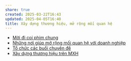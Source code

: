 ```yaml
---
share: true
created: 2025-03-22T16:43
updated: 2025-04-05T16:40
title: Xây dựng thương hiệu, mở rộng mối quan hệ
---
```

- [Mời đi coi phim chung](./M%E1%BB%9Di%20%C4%91i%20coi%20phim%20chung.md)
- [Những nơi giúp mở rộng mối quan hệ với doanh nghiệp](./Nh%E1%BB%AFng%20n%C6%A1i%20gi%C3%BAp%20m%E1%BB%9F%20r%E1%BB%99ng%20m%E1%BB%91i%20quan%20h%E1%BB%87%20v%E1%BB%9Bi%20doanh%20nghi%E1%BB%87p.md)
- [Tổ chức các buổi chuyên đề](./T%E1%BB%95%20ch%E1%BB%A9c%20c%C3%A1c%20bu%E1%BB%95i%20chuy%C3%AAn%20%C4%91%E1%BB%81.md)
- [Xây dựng thương hiệu trên MXH](./X%C3%A2y%20d%E1%BB%B1ng%20th%C6%B0%C6%A1ng%20hi%E1%BB%87u%20tr%C3%AAn%20MXH.md)
